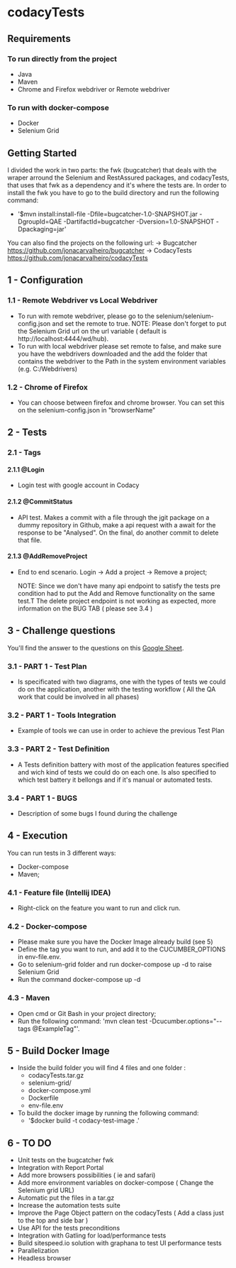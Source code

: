 # codacyTests

## Requirements
  ### To run directly from the project 
   * Java
   * Maven
   * Chrome and Firefox webdriver or Remote webdriver
    
  ### To run with docker-compose   
   * Docker
   * Selenium Grid 

## Getting Started
    
   I divided the work in two parts: the fwk (bugcatcher) that deals with the wraper arround the Selenium and RestAssured packages, 
    and codacyTests, that uses that fwk as a dependency and it's where the tests are. In order to install the fwk you have to 
    go to the build directory and run the following command:
   * '$mvn install:install-file -Dfile=bugcatcher-1.0-SNAPSHOT.jar -DgroupId=QAE -DartifactId=bugcatcher -Dversion=1.0-SNAPSHOT -Dpackaging=jar'
    
   
   You can also find the projects on the following url:
    -> Bugcatcher https://github.com/jonacarvalheiro/bugcatcher
    -> CodacyTests https://github.com/jonacarvalheiro/codacyTests

## 1 - Configuration

### 1.1 - Remote Webdriver vs Local Webdriver
   * To run with remote webdriver, please go to the selenium/selenium-config.json and set the remote to true. 
        NOTE: Please don't forget to put the Selenium Grid url on the url variable ( default is http://localhost:4444/wd/hub).
   * To run with local webdriver please set remote to false, and make sure you have the webdrivers downloaded and 
        the add  the folder that contains the webdriver to the Path in the system environment variables (e.g. C:/Webdrivers)
### 1.2 - Chrome of Firefox
   * You can choose between firefox and chrome browser. You can set this on the selenium-config.json in "browserName"

## 2 - Tests
     
### 2.1 - Tags

#### 2.1.1 @Login 
   * Login test with google account in Codacy
#### 2.1.2 @CommitStatus  
   * API test. Makes a commit with a file through the jgit package on a dummy repository in Github, make a api request with a await for the response to be "Analysed". On the final, do another commit to delete that file.
#### 2.1.3 @AddRemoveProject  
   * End to end scenario. Login -> Add a project -> Remove a project;
      
      NOTE: Since we don't have many api endpoint to satisfy the tests pre condition had to put the Add and Remove functionality on the same
      test.T The delete project endpoint is not working as expected, more information on the BUG TAB ( please see 3.4 )
      
      
## 3 - Challenge questions

   
   You'll find the answer to the questions on this [Google Sheet](https://docs.google.com/spreadsheets/d/1fnQsB2RpwlVcAyIbQfD89vLer4uHOk4jYirLqub8CMg/edit#gid=701704961).
    
### 3.1 - PART 1 - Test Plan
   * Is specificated with two diagrams, one with the types of tests we could do on the application, another with the testing workflow ( All the QA work that could be involved in all phases)
### 3.2 - PART 1 - Tools Integration
   * Example of tools we can use in order to achieve the previous Test Plan
### 3.3 - PART 2 - Test Definition
   * A Tests definition battery with most of the application features specified and wich kind of tests we could do on each one.
     Is also specified to which test battery it bellongs and if it's manual or automated tests.
### 3.4 - PART 1 - BUGS
   * Description of some bugs I found during the challenge
        
 
## 4 - Execution
   You can run tests in 3 different ways:
	
* Docker-compose
* Maven;
	
###	4.1 - Feature file (Intellij IDEA)
* Right-click on the feature you want to run and click run.

###	4.2 - Docker-compose
   * Please make sure you have the Docker Image already build (see 5)
   * Define the tag you want to run, and add it to the CUCUMBER_OPTIONS in env-file.env.
   * Go to selenium-grid folder and run docker-compose up -d to raise Selenium Grid
   * Run the command docker-compose up -d
### 4.3 - Maven
   * Open cmd or Git Bash in your project directory;
   * Run the following command:
		 'mvn clean test -Dcucumber.options="--tags @ExampleTag"'.

## 5 - Build Docker Image

   * Inside the build folder you will find 4 files and one folder :
        - codacyTests.tar.gz
        - selenium-grid/
        - docker-compose.yml
        - Dockerfile
        - env-file.env
   * To build the docker image by running the following command:
        - '$docker build -t codacy-test-image .'
        
        
## 6 - TO DO
    
   * Unit tests on the bugcatcher fwk
   * Integration with Report Portal
   * Add more browsers possibilities ( ie and safari)
   * Add more environment variables on docker-compose ( Change the Selenium grid URL)
   * Automatic put the files in a tar.gz
   * Increase the automation tests suite
   * Improve the Page Object pattern on the codacyTests ( Add a class just to the top and side bar )
   * Use API for the tests preconditions
   * Integration with Gatling for load/performance tests
   * Build sitespeed.io solution with graphana to test UI performance tests
   * Parallelization 
   * Headless browser 